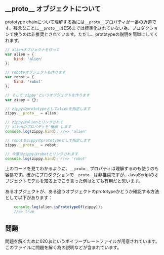 \_\_proto\_\_ オブジェクトについて
------------------

prototype chainについて理解する為には`__proto__`プロパティが一番の近道です。残念なことに`__proto__`はES6までは標準化されていない為、プロダクションで使うのは非推奨とされています。ただし、prototypeの説明を簡単にしてくれます。

```js
// alienオブジェクトを作って
var alien = {
	kind: 'alien'
};

// robotoオブジェクトも作ります
var robot = {
	kind: 'robot'
};

// そして'zippy'というオブジェクトを作ります
var zippy = {};

// zippyのprototypeとしてalienを指定します
zippy.__proto__ = alien;

// zippyはalienとリンクされて
// alienのプロパティを'継承'します
console.log(zippy.kind); //=> 'alien'

// robotをzippyのprototypeとして指定します
zippy.__proto__ = robot;

// 今度はzippyはrobotとリンクされます
console.log(zippy.kind); //=> 'robot'
```

上のコードを見てわかるように、`__proto__`プロパティは理解するのも使うのも容易です。確かにプロダクションで`__proto__`は非推奨ですが、JavaScriptのオブジェクトモデルを知る上でこう言った例はとても有用だと思います。

あるオブジェクトが、ある違うオブジェクトのprototypeかどうか確認する方法として以下があります：

```js
	console.log(alien.isPrototypeOf(zippy));
	//=> true
```

問題
----------

問題を解くために020.jsというボイラープレートファイルが用意されています。このファイルに問題を解く為の説明などが含まれています。